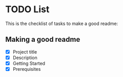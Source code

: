 # TODO List
This is the checklist of tasks to make a good readme:

## Making a good readme
  -[x] Project title
  -[x] Description
  -[x] Getting Started
  -[x] Prerequisites
